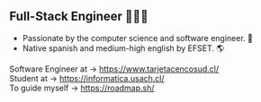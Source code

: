 ## Full-Stack Engineer 👨🏻‍💻 

- Passionate by the computer science and software engineer. 💾      
- Native spanish and medium-high english by EFSET. 🌎          
                            
Software Engineer at → https://www.tarjetacencosud.cl/                       
Student at → https://informatica.usach.cl/                                                             
To guide myself → https://roadmap.sh/                         

